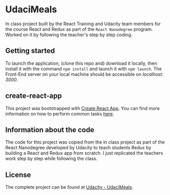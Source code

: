 # UdaciMeals

In class project built by the React Training and Udacity team members for the course React and Redux as part of the `React Nanodegree` program.
Worked on it by following the teacher's step by step coding.

## Getting started

To launch the application, (clone this repo and) download it locally, then install it with the command ```npm install``` and launch it with ```npm launch```.
The Front-End server on your local machine should be accessible on *localhost: 3000*.

## create-react-app

This project was bootstrapped with [Create React App](https://github.com/facebookincubator/create-react-app). You can find more information on how to perform common tasks [here](https://github.com/facebookincubator/create-react-app/blob/master/packages/react-scripts/template/README.md).

## Information about the code

The code for this project was copied from the in class project as part of the React Nanodegree developed by Udacity to teach students Redux by building a React and Redux app from scratch.
I just replicated the teachers work step by step while following the class.

## License

The complete project can be found at [Udacity - UdaciMeals](https://github.com/udacity/reactnd-udacimeals-complete).